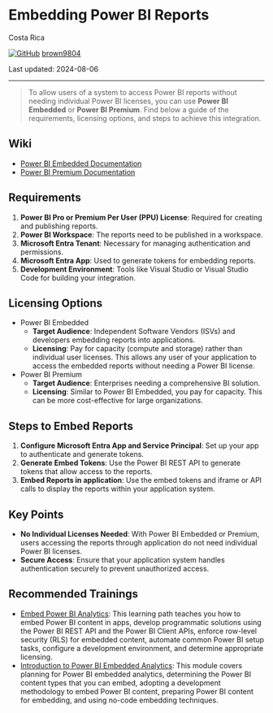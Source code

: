 # Embedding Power BI Reports

Costa Rica

[![GitHub](https://img.shields.io/badge/--181717?logo=github&logoColor=ffffff)](https://github.com/)
[brown9804](https://github.com/brown9804)

Last updated: 2024-08-06

------------------------------------------

> To allow users of a system to access Power BI reports without needing individual Power BI licenses, you can use **Power BI Embedded** or **Power BI Premium**. Find below a guide of the requirements, licensing options, and steps to achieve this integration.

## Wiki 

- [Power BI Embedded Documentation](https://docs.microsoft.com/en-us/power-bi/developer/embedded/embedding)
- [Power BI Premium Documentation](https://docs.microsoft.com/en-us/power-bi/admin/service-premium-what-is)

## Requirements
1. **Power BI Pro or Premium Per User (PPU) License**: Required for creating and publishing reports.
2. **Power BI Workspace**: The reports need to be published in a workspace.
3. **Microsoft Entra Tenant**: Necessary for managing authentication and permissions.
4. **Microsoft Entra App**: Used to generate tokens for embedding reports.
5. **Development Environment**: Tools like Visual Studio or Visual Studio Code for building your integration.

## Licensing Options
- Power BI Embedded
  - **Target Audience**: Independent Software Vendors (ISVs) and developers embedding reports into applications.
  - **Licensing**: Pay for capacity (compute and storage) rather than individual user licenses. This allows any user of your application to access the embedded reports without needing a Power BI license.
- Power BI Premium
  - **Target Audience**: Enterprises needing a comprehensive BI solution.
  - **Licensing**: Similar to Power BI Embedded, you pay for capacity. This can be more cost-effective for large organizations.

## Steps to Embed Reports
1. **Configure Microsoft Entra App and Service Principal**: Set up your app to authenticate and generate tokens.
2. **Generate Embed Tokens**: Use the Power BI REST API to generate tokens that allow access to the reports.
3. **Embed Reports in application**: Use the embed tokens and iframe or API calls to display the reports within your application system.

## Key Points
- **No Individual Licenses Needed**: With Power BI Embedded or Premium, users accessing the reports through application do not need individual Power BI licenses.
- **Secure Access**: Ensure that your application system handles authentication securely to prevent unauthorized access.

## Recommended Trainings 

- [Embed Power BI Analytics](https://learn.microsoft.com/en-us/training/paths/power-bi-embedded/): This learning path teaches you how to embed Power BI content in apps, develop programmatic solutions using the Power BI REST API and the Power BI Client APIs, enforce row-level security (RLS) for embedded content, automate common Power BI setup tasks, configure a development environment, and determine appropriate licensing.
- [Introduction to Power BI Embedded Analytics](https://learn.microsoft.com/en-us/training/modules/power-bi-embedded-intro/): This module covers planning for Power BI embedded analytics, determining the Power BI content types that you can embed, adopting a development methodology to embed Power BI content, preparing Power BI content for embedding, and using no-code embedding techniques.
